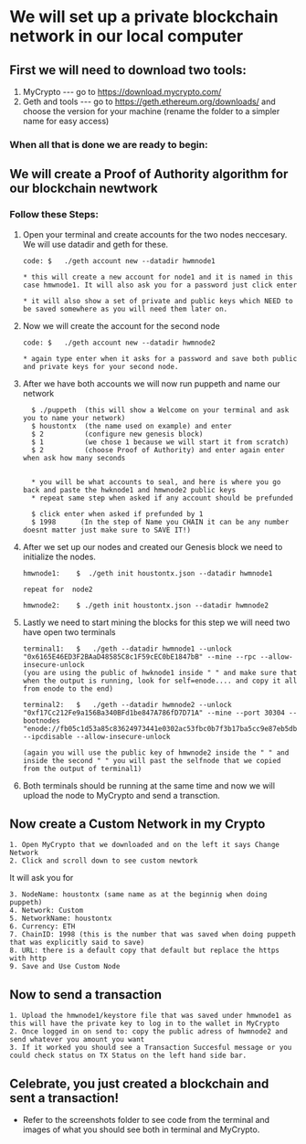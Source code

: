 # We will set up a private blockchain network in our local computer

## First we will need to download two tools:
  1. MyCrypto --- go to https://download.mycrypto.com/
  2. Geth and tools --- go to https://geth.ethereum.org/downloads/ and choose the version for your machine
  (rename the folder to a simpler name for easy access)
  
### When all that is done we are ready to begin:

## We will create a Proof of Authority algorithm for our blockchain newtwork

### Follow these Steps:
   1. Open your terminal and create accounts for the two nodes neccesary. We will use datadir and geth for these.
      
          code: $   ./geth account new --datadir hwmnode1 
      
          * this will create a new account for node1 and it is named in this case hmwnode1. It will also ask you for a password just click enter
      
          * it will also show a set of private and public keys which NEED to be saved somewhere as you will need them later on.
      
   2.  Now we will create the account for the second node
   
           code: $   ./geth account new --datadir hwmnode2 
      
           * again type enter when it asks for a password and save both public and private keys for your second node.
      
   3. After we have both accounts we will now run puppeth and name our network
   
            $ ./puppeth  (this will show a Welcome on your terminal and ask you to name your network)
            $ houstontx  (the name used on example) and enter
            $ 2          (configure new genesis block)
            $ 1          (we chose 1 because we will start it from scratch)
            $ 2          (choose Proof of Authority) and enter again enter when ask how many seconds 
            
            
            * you will be what accounts to seal, and here is where you go back and paste the hwknode1 and hmwnode2 public keys
            * repeat same step when asked if any account should be prefunded
            
            $ click enter when asked if prefunded by 1
            $ 1998      (In the step of Name you CHAIN it can be any number doesnt matter just make sure to SAVE IT!)
            
   4. After we set up our nodes and created our Genesis block we need to initialize the nodes.
    
          hmwnode1:    $  ./geth init houstontx.json --datadir hwmnode1
        
          repeat for  node2
        
          hmwnode2:    $ ./geth init houstontx.json --datadir hwmnode2
        
   5. Lastly we need to start mining the blocks for this step we will need two have open two terminals
   
          terminal1:   $   ./geth --datadir hwmnode1 --unlock "0x6165E46ED3F2BAaD48585C8c1F59cEC0bE1847bB" --mine --rpc --allow-insecure-unlock
          (you are using the public of hwknode1 inside " " and make sure that when the output is running, look for self=enode.... and copy it all from enode to the end)
          
          terminal2:   $   ./geth --datadir hwmnode2 --unlock "0xf17Cc212Fe9a156Ba340BFd1be847A786fD7D71A" --mine --port 30304 --bootnodes "enode://fb05c1d53a85c83624973441e0302ac53fbc0b7f3b17ba5cc9e87eb5db3402bd2143037ca0c5a223355222f51a8c3cc84f413f8f3edb97e0a8f67b0a953632eb@127.0.0.1:30303" --ipcdisable --allow-insecure-unlock
          
          (again you will use the public key of hmwnode2 inside the " " and inside the second " " you will past the selfnode that we copied from the output of terminal1)
          
   6. Both terminals should be running at the same time and now we will upload the node to MyCrypto and send a transction.
   
## Now create a Custom Network in my Crypto 

    1. Open MyCrypto that we downloaded and on the left it says Change Network 
    2. Click and scroll down to see custom newtork
  
  It will ask you for
  
    3. NodeName: houstontx (same name as at the beginnig when doing puppeth)
    4. Network: Custom
    5. NetworkName: houstontx 
    6. Currency: ETH
    7. ChainID: 1998 (this is the number that was saved when doing puppeth that was explicitly said to save)
    8. URL: there is a default copy that default but replace the https with http
    9. Save and Use Custom Node
  
## Now to send a transaction

    1. Upload the hmwnode1/keystore file that was saved under hmwnode1 as this will have the private key to log in to the wallet in MyCrypto
    2. Once logged in on send to: copy the public adress of hwmnode2 and send whatever you amount you want 
    3. If it worked you should see a Transaction Succesful message or you could check status on TX Status on the left hand side bar.
  
## Celebrate, you just created a blockchain and sent a transaction!

* Refer to the screenshots folder to see code from the terminal and images of what you should see both in terminal and MyCrypto.
  
  
  
  
            
           
            
            
      
      
     
